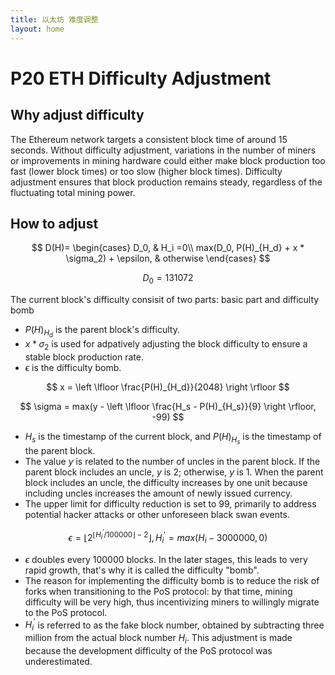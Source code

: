 ```yaml
---
title: 以太坊 难度调整
layout: home
---
```

# P20 ETH Difficulty Adjustment 

## Why adjust difficulty

The Ethereum network targets a consistent block time of around 15 seconds. Without difficulty adjustment, variations in the number of miners or improvements in mining hardware could either make block production too fast (lower block times) or too slow (higher block times). Difficulty adjustment ensures that block production remains steady, regardless of the fluctuating total mining power.

## How to adjust

$$
D(H)=
\begin{cases} D_0, & H_i =0\\
max(D_0, P(H)_{H_d} + x * \sigma_2) + \epsilon, & otherwise
\end{cases}
$$

$$
D_0 = 131072
$$

The current block's difficulty consisit of two parts: basic part and difficulty bomb

- $P(H)_{H_d}$ is the parent block's difficulty.
- $x * \sigma_{2}$ is used for adpatively adjusting the block difficulty to ensure a stable block production rate.
- $\epsilon$ is the difficulty bomb.

$$
x = \left \lfloor \frac{P(H)_{H_d}}{2048} \right \rfloor
$$

$$
\sigma = max(y - \left \lfloor \frac{H_s - P(H)_{H_s}}{9} \right \rfloor, -99)
$$

- $H_s$ is the timestamp of the current block, and $P(H)_{H_s}$ is the timestamp of the parent block.
- The value $y$ is related to the number of uncles in the parent block. If the parent block includes an uncle, $y$ is 2; otherwise, $y$ is 1. When the parent block includes an uncle, the difficulty increases by one unit because including uncles increases the amount of newly issued currency.
- The upper limit for difficulty reduction is set to 99, primarily to address potential hacker attacks or other unforeseen black swan events.

$$
\epsilon = \left \lfloor 2 ^ {\left \lfloor H^{'}_i / 100000  \right \rfloor - 2}  \right \rfloor, H^{'}_i = max(H_i - 3000000, 0)
$$

- $\epsilon$ doubles every 100000 blocks. In the later stages, this leads to very rapid growth, that's why it is called the difficulty "bomb".
- The reason for implementing the difficulty bomb is to reduce the risk of forks when transitioning to the PoS protocol: by that time, mining difficulty will be very high, thus incentivizing miners to willingly migrate to the PoS protocol.
- $H^{'}_i$ is referred to as the fake block number, obtained by subtracting three million from the actual block number $H_i$. This adjustment is made because the development difficulty of the PoS protocol was underestimated.
